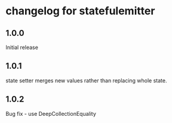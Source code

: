 # changelog for statefulemitter

## 1.0.0
Initial release

## 1.0.1
state setter merges new values rather than replacing whole state.

## 1.0.2
Bug fix - use DeepCollectionEquality
